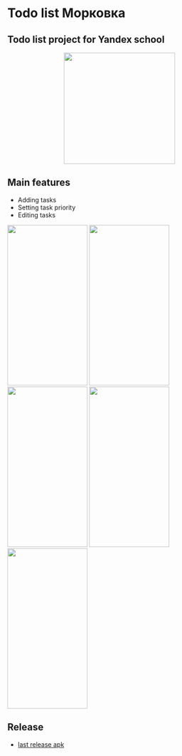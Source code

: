 # Todo list Морковка

## Todo list project for Yandex school


<p align="center">
<img src=https://github.com/dslmnvv/todo_list/assets/80068688/e20f99c1-438a-492d-8da1-6ed988e544a9) width="250" height="250">
</p>

## Main features
- Adding tasks
- Setting task priority
- Editing tasks



<p float="left">
  <img src=https://github.com/dslmnvv/todo_list/assets/80068688/a097fc1a-3fc0-4c73-ac03-e18cf298bb4b width="180" height="360">
  <img src=https://github.com/dslmnvv/todo_list/assets/80068688/b00c8ae7-cc9a-4209-8d59-1bb018b9f5ec width="180" height="360">
  <img src=https://github.com/dslmnvv/todo_list/assets/80068688/0beb1097-5d42-4473-bd20-fcb25b78f004 width="180" height="360">
  <img src=https://github.com/dslmnvv/todo_list/assets/80068688/a210c709-5dbc-40b0-88ea-dfaf8dd62122 width="180" height="360">
  <img src=https://github.com/dslmnvv/todo_list/assets/80068688/f4b4b8fe-ec8e-40fe-8138-da5ac89b296c width="180" height="360">
</p>

## Release
- [last release apk](https://disk.yandex.ru/d/haHQx-nVa2mWpw)
